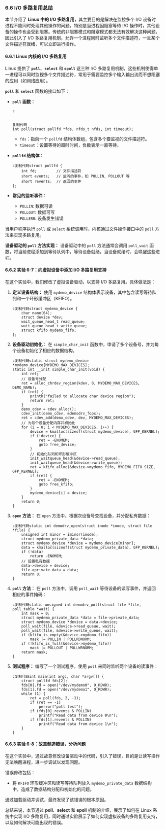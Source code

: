 ### 6.6 I/O 多路复用总结

本节介绍了 **Linux 中的 I/O 多路复用**，其主要目的是解决在监控多个 I/O 设备时进程不能同时处理其他操作的问题，特别是当进程因阻塞等待 I/O 操作时，其他设备的操作也会受到阻塞。传统的非阻塞模式和阻塞模式都无法有效解决这种问题，因此引入了 I/O 多路复用机制，允许一个进程同时监听多个文件描述符，一旦某个文件描述符就绪，可以立即进行操作。

#### 6.6.1 Linux 内核的 I/O 多路复用

Linux 提供了 **`poll`**、**`select`** 和 **`epoll`** 这三种 I/O 多路复用机制，这些机制使得单一进程可以同时监视多个文件描述符，常用于需要监控多个输入输出流而不想阻塞的应用（如网络应用）。

**`poll`** 和 **`select`** 函数的接口如下：

- **`poll` 函数：**

  ```
  c
  
  
  复制代码
  int poll(struct pollfd *fds, nfds_t nfds, int timeout);
  ```

  - `fds`：指向一个 `pollfd` 结构体数组，包含多个要监视的文件描述符。
  - `timeout`：设置等待的超时时间，负数表示一直等待。

- **`pollfd` 结构体：**

  ```
  c复制代码struct pollfd {
      int fd;         // 文件描述符
      short events;   // 监听的事件，如 POLLIN, POLLOUT 等
      short revents;  // 返回的事件
  };
  ```

- **常见的监听事件：**

  - `POLLIN`: 数据可读
  - `POLLOUT`: 数据可写
  - `POLLERR`: 设备发生错误

当用户程序执行 `poll` 或 `select` 系统调用时，内核通过文件操作接口中的 `poll` 方法来实现多路复用。

**设备驱动的 `poll` 方法实现：** 设备驱动中的 `poll` 方法通常会调用 `poll_wait` 函数，将当前进程添加到等待队列中，等待设备就绪。当设备就绪时，会唤醒这些进程。

#### 6.6.2 实验 6-7：向虚拟设备中添加 I/O 多路复用支持

在这个实验中，我们修改了虚拟设备驱动，以支持 I/O 多路复用。具体做法是：

1. **定义设备结构：** 使用 `mydemo_device` 结构体表示设备，其中包含读写等待队列和一个环形缓冲区（KFIFO）。

   ```
   c复制代码struct mydemo_device {
       char name[64];
       struct device *dev;
       wait_queue_head_t read_queue;
       wait_queue_head_t write_queue;
       struct kfifo mydemo_fifo;
   };
   ```

2. **设备驱动初始化：** 在 `simple_char_init` 函数中，申请了多个设备号，并为每个设备初始化了相应的数据结构。

   ```
   c复制代码static struct mydemo_device *mydemo_device[MYDEMO_MAX_DEVICES];
   static int __init simple_char_init(void) {
       int ret;
       // 设备号分配
       ret = alloc_chrdev_region(kdev, 0, MYDEMO_MAX_DEVICES, DEMO_NAME);
       if (ret) {
           printk("failed to allocate char device region");
           return ret;
       }
       demo_cdev = cdev_alloc();
       cdev_init(demo_cdev, &demodrv_fops);
       ret = cdev_add(demo_cdev, dev, MYDEMO_MAX_DEVICES);
       // 为每个设备分配内存并初始化
       for (i = 0; i < MYDEMO_MAX_DEVICES; i++) {
           device = kmalloc(sizeof(struct mydemo_device), GFP_KERNEL);
           if (!device) {
               ret = -ENOMEM;
               goto free_device;
           }
           // 初始化队列和环形缓冲区
           init_waitqueue_head(&device->read_queue);
           init_waitqueue_head(&device->write_queue);
           ret = kfifo_alloc(&device->mydemo_fifo, MYDEMO_FIFO_SIZE, GFP_KERNEL);
           if (ret) {
               ret = -ENOMEM;
               goto free_kfifo;
           }
           mydemo_device[i] = device;
       }
       return 0;
   }
   ```

3. **`open` 方法：** 在 `open` 方法中，根据次设备号查找设备，并分配私有数据：

   ```
   c复制代码static int demodrv_open(struct inode *inode, struct file *file) {
       unsigned int minor = iminor(inode);
       struct mydemo_private_data *data;
       struct mydemo_device *device = mydemo_device[minor];
       data = kmalloc(sizeof(struct mydemo_private_data), GFP_KERNEL);
       if (!data)
           return -ENOMEM;
       // 设置私有数据
       data->device = device;
       file->private_data = data;
       return 0;
   }
   ```

4. **`poll` 方法：** 在 `poll` 方法中，调用 `poll_wait` 等待设备的读写事件，并返回相应的事件掩码：

   ```
   c复制代码static unsigned int demodrv_poll(struct file *file, poll_table *wait) {
       int mask = 0;
       struct mydemo_private_data *data = file->private_data;
       struct mydemo_device *device = data->device;
       poll_wait(file, &device->read_queue, wait);
       poll_wait(file, &device->write_queue, wait);
       if (kfifo_is_empty(&device->mydemo_fifo)) 
           mask |= POLLIN | POLLRDNORM;
       if (!kfifo_is_full(&device->mydemo_fifo)) 
           mask |= POLLOUT | POLLWRNORM;
       return mask;
   }
   ```

5. **测试程序：** 编写了一个测试程序，使用 `poll` 来同时监听两个设备的读事件：

   ```
   c复制代码int main(int argc, char *argv[]) {
       struct pollfd fds[2];
       fds[0].fd = open("/dev/mydemo0", O_RDWR);
       fds[1].fd = open("/dev/mydemo1", O_RDWR);
       while (1) {
           ret = poll(fds, 2, -1);
           if (ret == -1)
               perror("poll test");
           if (fds[0].revents & POLLIN)
               printf("Read data from device 0\n");
           if (fds[1].revents & POLLIN)
               printf("Read data from device 1\n");
       }
   }
   ```

#### 6.6.3 实验 6-8：故意制造错误，分析问题

在这个实验中，通过故意修改设备驱动中的代码，引入了错误，目的是让读写操作无法唤醒进程，进一步调试以发现问题。

错误修改包括：

- 将 `KFIFO` 环形缓冲区和读写等待队列放入 `mydemo_private_data` 数据结构中，造成了数据结构分配和初始化的问题。

通过加载驱动并调试，最终发现了该错误的根本原因。

总结来说，本节通过 **poll**、**select** 和 **epoll** 机制的介绍，展示了如何在 Linux 系统中实现 I/O 多路复用，同时通过实验展示了如何实现虚拟设备的多路复用支持，以及如何解决可能出现的错误。